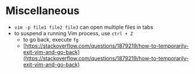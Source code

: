 # Miscellaneous

* `vim -p file1 file2 file3` can open multiple files in tabs
* to suspend a running Vim process, use `ctrl + Z`
  * to go back, execute `fg` 
  * [https://stackoverflow.com/questions/1879219/how-to-temporarily-exit-vim-and-go-back](https://stackoverflow.com/questions/1879219/how-to-temporarily-exit-vim-and-go-back)

